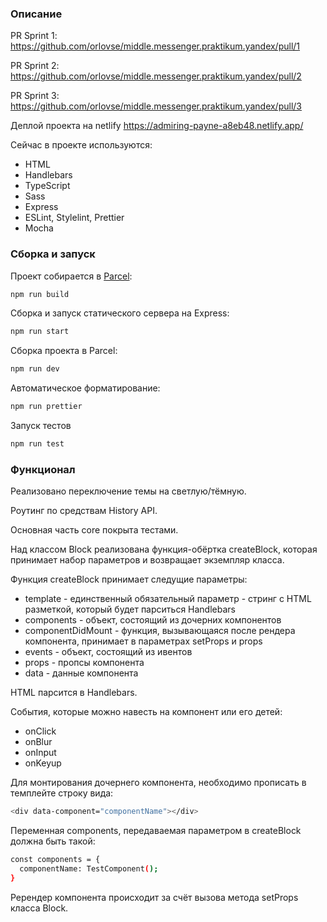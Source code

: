 ### Описание

PR Sprint 1: https://github.com/orlovse/middle.messenger.praktikum.yandex/pull/1

PR Sprint 2: https://github.com/orlovse/middle.messenger.praktikum.yandex/pull/2

PR Sprint 3: https://github.com/orlovse/middle.messenger.praktikum.yandex/pull/3

Деплой проекта на netlify https://admiring-payne-a8eb48.netlify.app/

Сейчас в проекте используются:

- HTML
- Handlebars
- TypeScript
- Sass
- Express
- ESLint, Stylelint, Prettier
- Mocha

### Сборка и запуск

Проект собирается в [Parcel](https://parceljs.org/):

```bash
npm run build
```

Сборка и запуск статического сервера на Express:

```bash
npm run start
```

Сборка проекта в Parcel:

```bash
npm run dev
```

Автоматическое форматирование:

```bash
npm run prettier
```

Запуск тестов

```bash
npm run test
```

### Функционал

Реализовано переключение темы на светлую/тёмную.

Роутинг по средствам History API.

Основная часть core покрыта тестами.

Над классом Block реализована функция-обёртка createBlock, которая принимает набор параметров и возвращает экземпляр класса.

Функция createBlock принимает следущие параметры:

- template - единственный обязательный параметр - стринг с HTML разметкой, который будет парситься Handlebars
- components - объект, состоящий из дочерних компонентов
- componentDidMount - функция, вызывающаяся после рендера компонента, принимает в параметрах setProps и props
- events - объект, состоящий из ивентов
- props - пропсы компонента
- data - данные компонента

HTML парсится в Handlebars.

События, которые можно навесть на компонент или его детей:

- onClick
- onBlur
- onInput
- onKeyup

Для монтирования дочернего компонента, необходимо прописать в темплейте строку вида:

```bash
<div data-component="componentName"></div>
```

Переменная components, передаваемая параметром в createBlock должна быть такой:

```bash
const components = {
  componentName: TestComponent();
}
```

Ререндер компонента происходит за счёт вызова метода setProps класса Block.

